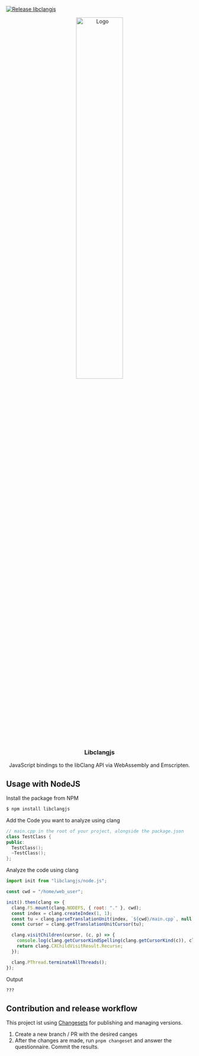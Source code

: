 [![Release libclangjs](https://github.com/donalffons/libclangjs/actions/workflows/build.yml/badge.svg)](https://github.com/donalffons/libclangjs/actions/workflows/build.yml)

<p align="center">
  <img src="https://github.com/donalffons/libclangjs/raw/master/main/logo-transparent.png" alt="Logo" width="50%">

  <h3 align="center">Libclangjs</h3>

  <p align="center">
    JavaScript bindings to the libClang API via WebAssembly and Emscripten.
  </p>
</p>

## Usage with NodeJS

Install the package from NPM

```bash
$ npm install libclangjs
```

Add the Code you want to analyze using clang

```cpp
// main.cpp in the root of your project, alongside the package.json
class TestClass {
public:
  TestClass();
  ~TestClass();
};
```

Analyze the code using clang

```js
import init from "libclangjs/node.js";

const cwd = "/home/web_user";

init().then(clang => {
  clang.FS.mount(clang.NODEFS, { root: "." }, cwd);
  const index = clang.createIndex(1, 1);
  const tu = clang.parseTranslationUnit(index, `${cwd}/main.cpp`, null, null, 0);
  const cursor = clang.getTranslationUnitCursor(tu);

  clang.visitChildren(cursor, (c, p) => {
    console.log(clang.getCursorKindSpelling(clang.getCursorKind(c)), clang.getCursorSpelling(c), clang.getPresumedLocation(clang.getCursorLocation(c)), "\n");
    return clang.CXChildVisitResult.Recurse;
  });

  clang.PThread.terminateAllThreads();
});
```

Output

```txt
???
```

## Contribution and release workflow

This project ist using [Changesets](https://github.com/changesets) for publishing and managing versions.

1. Create a new branch / PR with the desired canges
2. After the changes are made, run `pnpm changeset` and answer the questionnaire. Commit the results.
